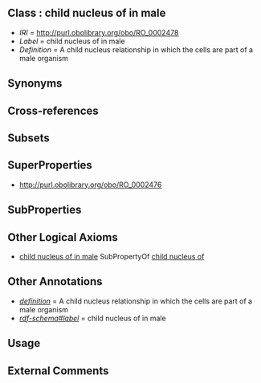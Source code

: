 
## Class : child nucleus of in male

 * *IRI* = http://purl.obolibrary.org/obo/RO_0002478
 * *Label* = child nucleus of in male
 * *Definition* = A child nucleus relationship in which the cells are part of a male organism

## Synonyms


## Cross-references


## Subsets


## SuperProperties

 * <http://purl.obolibrary.org/obo/RO_0002476>

## SubProperties


## Other Logical Axioms

 * [child nucleus of in male](../../RO/78/RO_0002478.md) SubPropertyOf [child nucleus of](../../RO/76/RO_0002476.md)

## Other Annotations

 * *[definition](../../IAO/15/IAO_0000115.md)* = A child nucleus relationship in which the cells are part of a male organism
 * *[rdf-schema#label](../../el/rdf-schema#label.md)* = child nucleus of in male

## Usage


## External Comments

